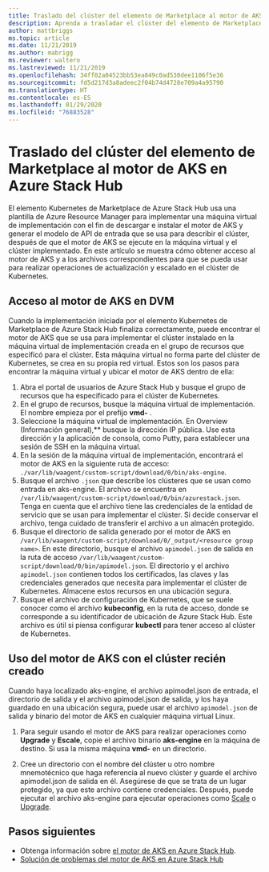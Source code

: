 ```yaml
---
title: Traslado del clúster del elemento de Marketplace al motor de AKS en Azure Stack Hub
description: Aprenda a trasladar el clúster del elemento de Marketplace al motor de AKS en Azure Stack Hub.
author: mattbriggs
ms.topic: article
ms.date: 11/21/2019
ms.author: mabrigg
ms.reviewer: waltero
ms.lastreviewed: 11/21/2019
ms.openlocfilehash: 34ff02a04523bb53ea849c0ad530dee1106f5e36
ms.sourcegitcommit: fd5d217d3a8adeec2f04b74d4728e709a4a95790
ms.translationtype: HT
ms.contentlocale: es-ES
ms.lasthandoff: 01/29/2020
ms.locfileid: "76883528"
---
```

# <a name="move-your-marketplace-item-cluster-to-the-aks-engine-on-azure-stack-hub"></a>Traslado del clúster del elemento de Marketplace al motor de AKS en Azure Stack Hub

El elemento Kubernetes de Marketplace de Azure Stack Hub usa una plantilla de Azure Resource Manager para implementar una máquina virtual de implementación con el fin de descargar e instalar el motor de AKS y generar el modelo de API de entrada que se usa para describir el clúster, después de que el motor de AKS se ejecute en la máquina virtual y el clúster implementado. En este artículo se muestra cómo obtener acceso al motor de AKS y a los archivos correspondientes para que se pueda usar para realizar operaciones de actualización y escalado en el clúster de Kubernetes.

## <a name="access-aks-engine-in-the-dvm"></a>Acceso al motor de AKS en DVM

Cuando la implementación iniciada por el elemento Kubernetes de Marketplace de Azure Stack Hub finaliza correctamente, puede encontrar el motor de AKS que se usa para implementar el clúster instalado en la máquina virtual de implementación creada en el grupo de recursos que especificó para el clúster. Esta máquina virtual no forma parte del clúster de Kubernetes, se crea en su propia red virtual. Estos son los pasos para encontrar la máquina virtual y ubicar el motor de AKS dentro de ella:

1.  Abra el portal de usuarios de Azure Stack Hub y busque el grupo de recursos que ha especificado para el clúster de Kubernetes.
2.  En el grupo de recursos, busque la máquina virtual de implementación. El nombre empieza por el prefijo **vmd-** .
3.  Seleccione la máquina virtual de implementación. En Overview (Información general),** busque la dirección IP pública. Use esta dirección y la aplicación de consola, como Putty, para establecer una sesión de SSH en la máquina virtual.
4.  En la sesión de la máquina virtual de implementación, encontrará el motor de AKS en la siguiente ruta de acceso: `./var/lib/waagent/custom-script/download/0/bin/aks-engine`.
5.  Busque el archivo `.json` que describe los clústeres que se usan como entrada en aks-engine. El archivo se encuentra en `/var/lib/waagent/custom-script/download/0/bin/azurestack.json`. Tenga en cuenta que el archivo tiene las credenciales de la entidad de servicio que se usan para implementar el clúster. Si decide conservar el archivo, tenga cuidado de transferir el archivo a un almacén protegido.
6.  Busque el directorio de salida generado por el motor de AKS en `/var/lib/waagent/custom-script/download/0/_output/<resource group name>`. En este directorio, busque el archivo `apimodel.json` de salida en la ruta de acceso `/var/lib/waagent/custom-script/download/0/bin/apimodel.json`. El directorio y el archivo `apimodel.json` contienen todos los certificados, las claves y las credenciales generados que necesita para implementar el clúster de Kubernetes. Almacene estos recursos en una ubicación segura.
7.  Busque el archivo de configuración de Kubernetes, que se suele conocer como el archivo **kubeconfig**, en la ruta de acceso, donde se corresponde a su identificador de ubicación de Azure Stack Hub. Este archivo es útil si piensa configurar **kubectl** para tener acceso al clúster de Kubernetes.

## <a name="use-the-aks-engine-with-your-newly-created-cluster"></a>Uso del motor de AKS con el clúster recién creado

Cuando haya localizado aks-engine, el archivo apimodel.json de entrada, el directorio de salida y el archivo apimodel.json de salida, y los haya guardado en una ubicación segura, puede usar el archivo `apimodel.json` de salida y binario del motor de AKS en cualquier máquina virtual Linux.

1.  Para seguir usando el motor de AKS para realizar operaciones como **Upgrade** y **Escale**, copie el archivo binario **aks-engine** en la máquina de destino. Si usa la misma máquina **vmd-** en un directorio.

2.  Cree un directorio con el nombre del clúster u otro nombre mnemotécnico que haga referencia al nuevo clúster y guarde el archivo apimodel.json de salida en él. Asegúrese de que se trata de un lugar protegido, ya que este archivo contiene credenciales. Después, puede ejecutar el archivo aks-engine para ejecutar operaciones como [Scale](azure-stack-kubernetes-aks-engine-scale.md) o [Upgrade](azure-stack-kubernetes-aks-engine-upgrade.md).

## <a name="next-steps"></a>Pasos siguientes

- Obtenga información sobre [el motor de AKS en Azure Stack Hub](azure-stack-kubernetes-aks-engine-overview.md).  
- [Solución de problemas del motor de AKS en Azure Stack Hub](azure-stack-kubernetes-aks-engine-troubleshoot.md)  

